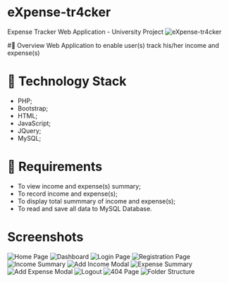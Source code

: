 # eXpense-tr4cker
Expense Tracker Web Application - University Project
![eXpense-tr4cker](https://github.com/s-takoor/eXpense-tr4cker/assets/screenshots/eXpense-tr4cker.gif)

#:rocket: Overview
Web Application to enable user(s) track his/her income and expense(s)

# :wrench: Technology Stack
- PHP;
- Bootstrap;
- HTML;
- JavaScript;
- JQuery;
- MySQL;

# :space_invader: Requirements
- To view income and expense(s) summary;
- To record income and expense(s);
- To display total summmary of income and expense(s);
- To read and save all data to MySQL Database.

# Screenshots
![Home Page](https://github.com/s-takoor/eXpense-tr4cker/assets/screenshots/HomePage.png#gh-dark-mode-only)
![Dashboard](https://github.com/s-takoor/eXpense-tr4cker/assets/screenshots/Dashboard.png#gh-dark-mode-only)
![Login Page](https://github.com/s-takoor/eXpense-tr4cker/assets/screenshots/LoginPage.png#gh-dark-mode-only)
![Registration Page](https://github.com/s-takoor/eXpense-tr4cker/assets/screenshots/RegistrationPage.png#gh-dark-mode-only)
![Income Summary](https://github.com/s-takoor/eXpense-tr4cker/assets/screenshots/IncomeSummary.png#gh-dark-mode-only)
![Add Income Modal](https://github.com/s-takoor/eXpense-tr4cker/assets/screenshots/AddIncomeModal.png#gh-dark-mode-only)
![Expense Summary](https://github.com/s-takoor/eXpense-tr4cker/assets/screenshots/ExpenseSummary.png#gh-dark-mode-only)
![Add Expense Modal](https://github.com/s-takoor/eXpense-tr4cker/assets/screenshots/AddExpenseModal.png#gh-dark-mode-only)
![Logout](https://github.com/s-takoor/eXpense-tr4cker/assets/screenshots/LogoutModal.png#gh-dark-mode-only)
![404 Page](https://github.com/s-takoor/eXpense-tr4cker/assets/screenshots/404.png#gh-dark-mode-only)
![Folder Structure](https://github.com/s-takoor/eXpense-tr4cker/assets/screenshots/FolderStructure.png#gh-dark-mode-only)
